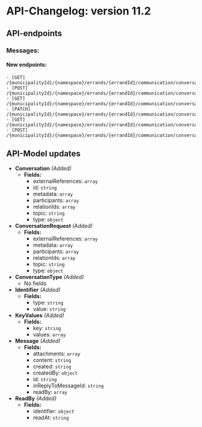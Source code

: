 # API-Changelog: version 11.2

## API-endpoints

### Messages:

#### New endpoints:

```
- [GET] /{municipalityId}/{namespace}/errands/{errandId}/communication/conversations
- [POST] /{municipalityId}/{namespace}/errands/{errandId}/communication/conversations
- [GET] /{municipalityId}/{namespace}/errands/{errandId}/communication/conversations/{conversationId}
- [PATCH] /{municipalityId}/{namespace}/errands/{errandId}/communication/conversations/{conversationId}
- [GET] /{municipalityId}/{namespace}/errands/{errandId}/communication/conversations/{conversationId}/messages
- [POST] /{municipalityId}/{namespace}/errands/{errandId}/communication/conversations/{conversationId}/messages
```

## API-Model updates

- **Conversation** *(Added)*
  - **Fields:**
    - externalReferences: `array`
    - id: `string`
    - metadata: `array`
    - participants: `array`
    - relationIds: `array`
    - topic: `string`
    - type: `object`
- **ConversationRequest** *(Added)*
  - **Fields:**
    - externalReferences: `array`
    - metadata: `array`
    - participants: `array`
    - relationIds: `array`
    - topic: `string`
    - type: `object`
- **ConversationType** *(Added)*
  - No fields
- **Identifier** *(Added)*
  - **Fields:**
    - type: `string`
    - value: `string`
- **KeyValues** *(Added)*
  - **Fields:**
    - key: `string`
    - values: `array`
- **Message** *(Added)*
  - **Fields:**
    - attachments: `array`
    - content: `string`
    - created: `string`
    - createdBy: `object`
    - id: `string`
    - inReplyToMessageId: `string`
    - readBy: `array`
- **ReadBy** *(Added)*
  - **Fields:**
    - identifier: `object`
    - readAt: `string`

